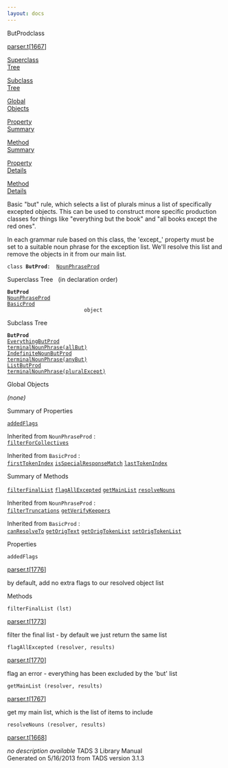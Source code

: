 ```yaml
---
layout: docs
---
```

<span class="title">ButProd</span><span class="type">class</span>

[parser.t](../file/parser.t.html)\[[1667](../source/parser.t.html#1667)\]

[Superclass  
Tree](#_SuperClassTree_)

[Subclass  
Tree](#_SubClassTree_)

[Global  
Objects](#_ObjectSummary_)

[Property  
Summary](#_PropSummary_)

[Method  
Summary](#_MethodSummary_)

[Property  
Details](#_Properties_)

[Method  
Details](#_Methods_)



Basic "but" rule, which selects a list of plurals minus a list of
specifically excepted objects. This can be used to construct more
specific production classes for things like "everything but the book"
and "all books except the red ones".

In each grammar rule based on this class, the 'except\_' property must
be set to a suitable noun phrase for the exception list. We'll resolve
this list and remove the objects in it from our main list.

`class `**`ButProd`**` :   `[`NounPhraseProd`](../object/NounPhraseProd.html)



<span id="_SuperClassTree_"></span>



<span class="hdln">Superclass Tree</span>   (in declaration order)



**`ButProd`**  
[`NounPhraseProd`](../object/NounPhraseProd.html)  
[`BasicProd`](../object/BasicProd.html)  
`                         object`  
<span id="_SubClassTree_"></span>



<span class="hdln">Subclass Tree</span>  



**`ButProd`**  
[`EverythingButProd`](../object/EverythingButProd.html)  
[`terminalNounPhrase(allBut)`](../object/terminalNounPhrase(allBut).html)  
[`IndefiniteNounButProd`](../object/IndefiniteNounButProd.html)  
[`terminalNounPhrase(anyBut)`](../object/terminalNounPhrase(anyBut).html)  
[`ListButProd`](../object/ListButProd.html)  
[`terminalNounPhrase(pluralExcept)`](../object/terminalNounPhrase(pluralExcept).html)  
<span id="_ObjectSummary_"></span>



<span class="hdln">Global Objects</span>  



*(none)* <span id="_PropSummary_"></span>



<span class="hdln">Summary of Properties</span>  



[`addedFlags`](#addedFlags)

Inherited from `NounPhraseProd` :  
[`filterForCollectives`](../object/NounPhraseProd.html#filterForCollectives)

Inherited from `BasicProd` :  
[`firstTokenIndex`](../object/BasicProd.html#firstTokenIndex) [`isSpecialResponseMatch`](../object/BasicProd.html#isSpecialResponseMatch) [`lastTokenIndex`](../object/BasicProd.html#lastTokenIndex)

<span id="_MethodSummary_"></span>



<span class="hdln">Summary of Methods</span>  



[`filterFinalList`](#filterFinalList) [`flagAllExcepted`](#flagAllExcepted) [`getMainList`](#getMainList) [`resolveNouns`](#resolveNouns)

Inherited from `NounPhraseProd` :  
[`filterTruncations`](../object/NounPhraseProd.html#filterTruncations) [`getVerifyKeepers`](../object/NounPhraseProd.html#getVerifyKeepers)

Inherited from `BasicProd` :  
[`canResolveTo`](../object/BasicProd.html#canResolveTo) [`getOrigText`](../object/BasicProd.html#getOrigText) [`getOrigTokenList`](../object/BasicProd.html#getOrigTokenList) [`setOrigTokenList`](../object/BasicProd.html#setOrigTokenList)

<span id="_Properties_"></span>



<span class="hdln">Properties</span>  



<span id="addedFlags"></span>

`addedFlags`

[parser.t](../file/parser.t.html)\[[1776](../source/parser.t.html#1776)\]



by default, add no extra flags to our resolved object list



<span id="_Methods_"></span>



<span class="hdln">Methods</span>  



<span id="filterFinalList"></span>

`filterFinalList (lst)`

[parser.t](../file/parser.t.html)\[[1773](../source/parser.t.html#1773)\]



filter the final list - by default we just return the same list



<span id="flagAllExcepted"></span>

`flagAllExcepted (resolver, results)`

[parser.t](../file/parser.t.html)\[[1770](../source/parser.t.html#1770)\]



flag an error - everything has been excluded by the 'but' list



<span id="getMainList"></span>

`getMainList (resolver, results)`

[parser.t](../file/parser.t.html)\[[1767](../source/parser.t.html#1767)\]



get my main list, which is the list of items to include



<span id="resolveNouns"></span>

`resolveNouns (resolver, results)`

[parser.t](../file/parser.t.html)\[[1668](../source/parser.t.html#1668)\]



*no description available*
TADS 3 Library Manual  
Generated on 5/16/2013 from TADS version 3.1.3


